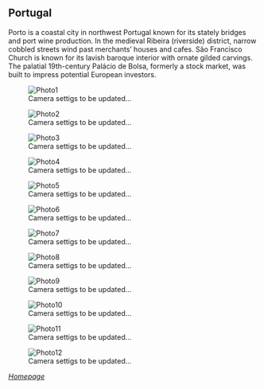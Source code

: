 ## Portugal

Porto is a coastal city in northwest Portugal known for its stately bridges and port wine production. In the medieval Ribeira (riverside) district, narrow cobbled streets wind past merchants’ houses and cafes. São Francisco Church is known for its lavish baroque interior with ornate gilded carvings. The palatial 19th-century Palácio de Bolsa, formerly a stock market, was built to impress potential European investors.


<link rel="stylesheet" href="/Shutter101/css/photo-tile.css">
<div class="gallery">
        <figure>
                <img src="/Shutter101/photos/Portugal/img/photo1.jpg" alt="Photo1">
                <figcaption>Camera settigs to be updated...</figcaption>
        </figure>
        <figure>
                <img src="/Shutter101/photos/Portugal/img/photo2.jpg" alt="Photo2">
                <figcaption>Camera settigs to be updated...</figcaption>
        </figure>
        <figure>
                <img src="/Shutter101/photos/Portugal/img/photo3.jpg" alt="Photo3">
                <figcaption>Camera settigs to be updated...</figcaption>
        </figure>
        <figure>
                <img src="/Shutter101/photos/Portugal/img/photo4.jpg" alt="Photo4">
                <figcaption>Camera settigs to be updated...</figcaption>
        </figure>
        <figure>
                <img src="/Shutter101/photos/Portugal/img/photo5.jpg" alt="Photo5">
                <figcaption>Camera settigs to be updated...</figcaption>
        </figure>
        <figure>
                <img src="/Shutter101/photos/Portugal/img/photo6.jpg" alt="Photo6">
                <figcaption>Camera settigs to be updated...</figcaption>
        </figure>
        <figure>
                <img src="/Shutter101/photos/Portugal/img/photo7.jpg" alt="Photo7">
                <figcaption>Camera settigs to be updated...</figcaption>
        </figure>
        <figure>
                <img src="/Shutter101/photos/Portugal/img/photo8.jpg" alt="Photo8">
                <figcaption>Camera settigs to be updated...</figcaption>
        </figure>
        <figure>
                <img src="/Shutter101/photos/Portugal/img/photo9.jpg" alt="Photo9">
                <figcaption>Camera settigs to be updated...</figcaption>
        </figure>
        <figure>
                <img src="/Shutter101/photos/Portugal/img/photo10.jpg" alt="Photo10">
                <figcaption>Camera settigs to be updated...</figcaption>
        </figure>
        <figure>
                <img src="/Shutter101/photos/Portugal/img/photo11.jpg" alt="Photo11">
                <figcaption>Camera settigs to be updated...</figcaption>
        </figure>
        <figure>
                <img src="/Shutter101/photos/Portugal/img/photo12.jpg" alt="Photo12">
                <figcaption>Camera settigs to be updated...</figcaption>
        </figure>
	
</div>



*[Homepage](README.md)*
